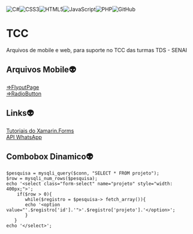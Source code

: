 ![C#](https://img.shields.io/badge/c%23-%23239120.svg?style=for-the-badge&logo=c-sharp&logoColor=white)![CSS3](https://img.shields.io/badge/css3-%231572B6.svg?style=for-the-badge&logo=css3&logoColor=white)![HTML5](https://img.shields.io/badge/html5-%23E34F26.svg?style=for-the-badge&logo=html5&logoColor=white)![JavaScript](https://img.shields.io/badge/javascript-%23323330.svg?style=for-the-badge&logo=javascript&logoColor=%23F7DF1E)![PHP](https://img.shields.io/badge/php-%23777BB4.svg?style=for-the-badge&logo=php&logoColor=white)![GitHub](https://img.shields.io/badge/github-%23121011.svg?style=for-the-badge&logo=github&logoColor=white)

# TCC
Arquivos de mobile e web, para suporte no TCC das turmas TDS - SENAI

## Arquivos Mobile:alien:

<a href="https://bit.ly/3IrcAV8">=>FlyoutPage</a><br/>
<a href="https://bit.ly/3IrcAV8">=>RadioButton</a>

## Links:alien:

[Tutoriais do Xamarin.Forms](https://learn.microsoft.com/pt-br/xamarin/get-started/tutorials/)<br/>
[API WhatsApp](https://learn.microsoft.com/pt-br/xamarin/get-started/tutorials/)

## Combobox Dinamico:alien:
```
$pesquisa = mysqli_query($conn, "SELECT * FROM projeto");
$row = mysqli_num_rows($pesquisa);
echo '<select class="form-select" name="projeto" style="width: 400px;">';
    if($row > 0){
       while($registro = $pesquisa-> fetch_array()){
       echo '<option value="'.$registro['id'].'">'.$registro['projeto'].'</option>';
       }
   }
echo '</select>';
```

